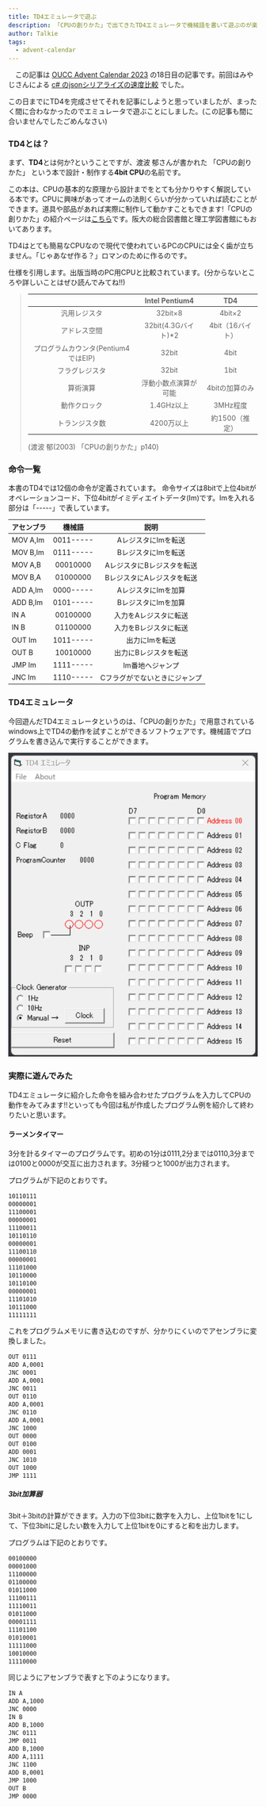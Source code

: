 ```yaml
---
title: TD4エミュレータで遊ぶ
description: 「CPUの創りかた」で出てきたTD4エミュレータで機械語を書いて遊ぶのが楽しかったので紹介します。
author: Talkie
tags:
  - advent-calendar
---
```


　この記事は [OUCC Advent Calendar 2023](https://adventar.org/calendars/9315) の18日目の記事です。前回はみやじさんによる [c# のjsonシリアライズの速度比較](https://oucc.org/blog/articles/1001/) でした。

この日までにTD4を完成させてそれを記事にしようと思っていましたが、まったく間に合わなかったのでエミュレータで遊ぶことにしました。(この記事も間に合いませんでしたごめんなさい) 


### TD4とは？
まず、**TD4**とは何か?ということですが、渡波 郁さんが書かれた 「CPUの創りかた」 という本で設計・制作する**4bit CPU**の名前です。

この本は、CPUの基本的な原理から設計までをとても分かりやすく解説している本です。CPUに興味があってオームの法則くらいが分かっていれば読むことができます。道具や部品があれば実際に制作して動かすこともできます!「CPUの創りかた」の紹介ページは[こちら](https://book.mynavi.jp/ec/products/detail/id=22065)です。阪大の総合図書館と理工学図書館にもおいてあります。

TD4はとても簡易なCPUなので現代で使われているPCのCPUには全く歯が立ちません。「じゃあなぜ作る？」ロマンのために作るのです。

仕様を引用します。出版当時のPC用CPUと比較されています。(分からないところや詳しいことはぜひ読んでみてね!!)

> 
> | | Intel Pentium4 | TD4 |
> |:-:|:-:|:-:|
> | 汎用レジスタ | 32bit×8 | 4bit×2 |
> | アドレス空間 | 32bit(4.3Gバイト)*2 | 4bit（16バイト） |
> | プログラムカウンタ(Pentium4ではEIP) | 32bit | 4bit |
> | フラグレジスタ | 32bit | 1bit |
> | 算術演算 | 浮動小数点演算が可能 | 4bitの加算のみ |
> | 動作クロック | 1.4GHz以上 | 3MHz程度 |
> | トランジスタ数 | 4200万以上 | 約1500（推定） |
> (渡波 郁(2003) 「CPUの創りかた」p140)


### 命令一覧
本書のTD4では12個の命令が定義されています。
命令サイズは8bitで上位4bitがオペレーションコード、下位4bitがイミディエイトデータ(Im)です。Imを入れる部分は「-----」で表しています。


|アセンブラ|機械語|説明|
|:-------|:------:|:-:|
|MOV A,Im|0011-----|AレジスタにImを転送|
|MOV B,Im|0111-----|BレジスタにImを転送|
|MOV A,B |00010000|AレジスタにBレジスタを転送|
|MOV B,A |01000000|BレジスタにAレジスタを転送|
|ADD A,Im|0000-----|AレジスタにImを加算|
|ADD B,Im|0101-----|BレジスタにImを加算|
|IN A    |00100000|入力をAレジスタに転送|
|IN B    |01100000|入力をBレジスタに転送|
|OUT Im  |1011-----|出力にImを転送|
|OUT B   |10010000|出力にBレジスタを転送|
|JMP Im  |1111-----|Im番地へジャンプ|
|JNC Im  |1110-----|Cフラグがでないときにジャンプ|

### TD4エミュレータ
今回遊んだTD4エミュレータというのは、「CPUの創りかた」で用意されているwindows上でTD4の動作を試すことができるソフトウェアです。機械語でプログラムを書き込んで実行することができます。

![](./2023-12-18-td4/img.png)

### 実際に遊んでみた
TD4エミュレータに紹介した命令を組み合わせたプログラムを入力してCPUの動作をみてみます!!といっても今回は私が作成したプログラム例を紹介して終わりたいと思います。

#### ラーメンタイマー
3分を計るタイマーのプログラムです。初めの1分は0111,2分までは0110,3分までは0100と0000が交互に出力されます。3分経つと1000が出力されます。

プログラムが下記のとおりです。
```
10110111
00000001
11100001
00000001
11100011
10110110
00000001
11100110
00000001
11101000
10110000
10110100
00000001
11101010
10111000
11111111
```
これをプログラムメモリに書き込むのですが、分かりにくいのでアセンブラに変換しました。
```
OUT 0111
ADD A,0001
JNC 0001
ADD A,0001
JNC 0011
OUT 0110
ADD A,0001
JNC 0110
ADD A,0001
JNC 1000
OUT 0000
OUT 0100
ADD 0001
JNC 1010
OUT 1000
JMP 1111
```

##### 3bit加算器
3bit＋3bitの計算ができます。入力の下位3bitに数字を入力し、上位1bitを1にして、下位3bitに足したい数を入力して上位1bitを0にすると和を出力します。

プログラムは下記のとおりです。
```
00100000
00001000
11100000
01100000
01011000
11100111
11110011
01011000
00001111
11101100
01010001
11111000
10010000
11110000

```
同じようにアセンブラで表すと下のようになります。
```
IN A
ADD A,1000
JNC 0000
IN B
ADD B,1000
JNC 0111
JMP 0011
ADD B,1000
ADD A,1111
JNC 1100
ADD B,0001
JMP 1000
OUT B
JMP 0000
```